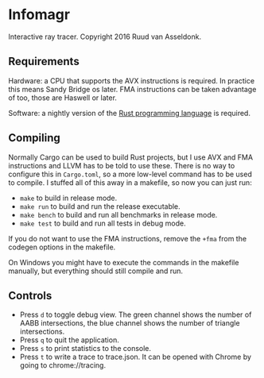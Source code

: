 Infomagr
========

Interactive ray tracer. Copyright 2016 Ruud van Asseldonk.

Requirements
------------

Hardware: a CPU that supports the AVX instructions is required. In practice this
means Sandy Bridge os later. FMA instructions can be taken advantage of too,
those are Haswell or later.

Software: a nightly version of the [Rust programming language][rust] is
required.

Compiling
---------

Normally Cargo can be used to build Rust projects, but I use AVX and FMA
instructions and LLVM has to be told to use these. There is no way to configure
this in `Cargo.toml`, so a more low-level command has to be used to compile. I
stuffed all of this away in a makefile, so now you can just run:

 * `make` to build in release mode.
 * `make run` to build and run the release executable.
 * `make bench` to build and run all benchmarks in release mode.
 * `make test` to build and run all tests in debug mode.

If you do not want to use the FMA instructions, remove the `+fma` from the
codegen options in the makefile.

On Windows you might have to execute the commands in the makefile manually, but
everything should still compile and run.

Controls
--------

 * Press `d` to toggle debug view.
   The green channel shows the number of AABB intersections,
   the blue channel shows the number of triangle intersections.
 * Press `q` to quit the application.
 * Press `s` to print statistics to the console.
 * Press `t` to write a trace to trace.json.
   It can be opened with Chrome by going to chrome://tracing.

[rust]: https://rust-lang.org
